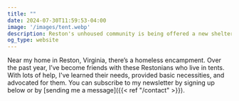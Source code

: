 ```yaml
---
title: ""
date: 2024-07-30T11:59:53-04:00
image: '/images/tent.webp'
description: Reston's unhoused community is being offered a new shelter for nighttime use. Stay updated for new developments!
og_type: website
---
```


Near my home in Reston, Virginia, there’s a homeless encampment. Over the past year, I’ve become friends with these Restonians who live in tents. With lots of help, I've learned their needs, provided basic necessities, and advocated for them. You can subscribe to my newsletter by signing up below or by [sending me a message]({{< ref "/contact" >}}).